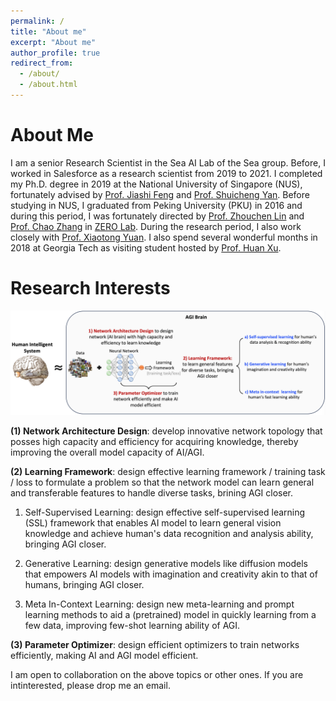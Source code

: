 ```yaml
---
permalink: /
title: "About me"
excerpt: "About me"
author_profile: true
redirect_from: 
  - /about/
  - /about.html
---
```

About Me
======

I am a senior Research Scientist in the Sea AI Lab of the Sea group. Before, I worked in Salesforce as a research scientist from 2019 to 2021.  I completed my Ph.D. degree in 2019 at the National University of Singapore (NUS), fortunately advised by <a href="https://sites.google.com/site/jshfeng/">Prof. Jiashi Feng</a> and <a href="https://www.ece.nus.edu.sg/stfpage/eleyans/"> Prof. Shuicheng Yan</a>. Before studying in NUS, I graduated from Peking University (PKU) in 2016 and during this period, I was fortunately directed by <a href="http://www.cis.pku.edu.cn/faculty/vision/zlin/zlin.htm"> Prof. Zhouchen Lin</a> and <a href="http://www.cis.pku.edu.cn/faculty/vision/zhangchao/zhangchao.htm"> Prof. Chao Zhang</a> in <a href="https://zero-lab-pku.github.io/"> ZERO Lab</a>. During the research period, I also work closely with <a href="https://sites.google.com/site/xtyuan1980/"> Prof. Xiaotong Yuan</a>. I also spend several wonderful months in 2018 at Georgia Tech as visiting student hosted by <a href="https://sites.gatech.edu/huan-xu/"> Prof. Huan Xu</a>. 
			


Research Interests
======

![Editing a markdown file for a talk](/images/research.png)


**(1)	Network Architecture Design**: develop innovative network topology that posses high capacity and efficiency for acquiring knowledge, thereby improving the overall model capacity of AI/AGI.

**(2)	Learning Framework**: design effective learning framework / training task / loss to formulate a problem so that the network model can learn general and transferable features to handle diverse tasks, brining AGI closer. 

1)	Self-Supervised Learning: design effective self-supervised learning (SSL) framework that enables AI model to learn general vision knowledge and achieve human's data recognition and analysis ability, bringing AGI closer.

2)	Generative Learning: design generative models like diffusion models that empowers AI models with imagination and creativity akin to that of humans, bringing AGI closer. 

3)	Meta In-Context Learning: design new meta-learning and prompt learning methods to aid a (pretrained) model in quickly learning from a few data, improving few-shot learning ability of AGI. 

**(3)	Parameter Optimizer**: design efficient optimizers to train networks efficiently, making AI and AGI model efficient.

I am open to collaboration on the above topics or other ones. If you are intinterested, please drop me an email. 
